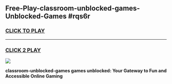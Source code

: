 
## Free-Play-classroom-unblocked-games-Unblocked-Games #rqs6r
<h3>
<a href="https://news.freeplayer.one?title=classroom-unblocked-games&ref=8M">CLICK TO PLAY</a></h3>
<hr>

<h3>
<a href="https://news.freeplayer.one?title=classroom-unblocked-games&ref=8M">CLICK 2 PLAY</a>
  
</h3>

<a href="https://news.freeplayer.one?title=classroom-unblocked-games&ref=8M"><img src="https://clearcache.store/games.png"></a>


**classroom-unblocked-games games unblocked: Your Gateway to Fun and Accessible Online Gaming**
